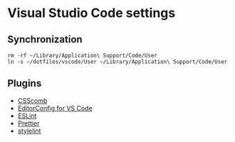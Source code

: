 # Visual Studio Code settings

## Synchronization

```shell
rm -rf ~/Library/Application\ Support/Code/User
ln -s ~/dotfiles/vscode/User ~/Library/Application\ Support/Code/User
```

## Plugins

* [CSScomb](https://marketplace.visualstudio.com/items?itemName=mrmlnc.vscode-csscomb)
* [EditorConfig for VS Code](https://marketplace.visualstudio.com/items?itemName=EditorConfig.EditorConfig)
* [ESLint](https://marketplace.visualstudio.com/items?itemName=dbaeumer.vscode-eslint)
* [Prettier](https://marketplace.visualstudio.com/items?itemName=esbenp.prettier-vscode)
* [stylelint](https://marketplace.visualstudio.com/items?itemName=shinnn.stylelint)
